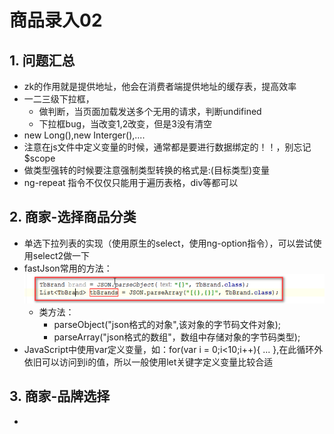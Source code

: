 # 商品录入02

## 1. 问题汇总

* zk的作用就是提供地址，他会在消费者端提供地址的缓存表，提高效率
* 一二三级下拉框，
  * 做判断，当页面加载发送多个无用的请求，判断undifined
  * 下拉框bug，当改变1,2改变，但是3没有清空
* new Long(),new Interger(),....
* 注意在js文件中定义变量的时候，通常都是要进行数据绑定的！！，别忘记$scope
* 做类型强转的时候要注意强制类型转换的格式是:(目标类型)变量
* ng-repeat 指令不仅仅只能用于遍历表格，div等都可以

## 2. 商家-选择商品分类

* 单选下拉列表的实现（使用原生的select，使用ng-option指令），可以尝试使用select2做一下
* fastJson常用的方法：![1562383259534](assets/1562383259534.png)
  * 类方法：
    * parseObject("json格式的对象",该对象的字节码文件对象);
    * parseArray("json格式的数组"，数组中存储对象的字节码类型);
* JavaScript中使用var定义变量，如：for(var i = 0;i<10;i++){ ... },在此循环外依旧可以访问到i的值，所以一般使用let关键字定义变量比较合适

## 3. 商家-品牌选择

* 